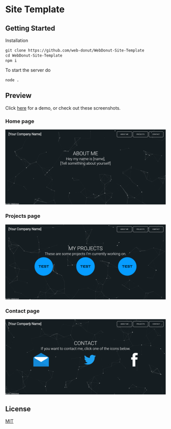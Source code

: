 # Site Template

## Getting Started
Installation
```
git clone https://github.com/web-donut/WebDonut-Site-Template
cd WebDonut-Site-Template
npm i
```
To start the server do 
```
node .
```

## Preview
Click [here](https://web-donut.github.io/WebDonut-Site-Template/site/) for a demo, or check out these screenshots.

### Home page
![Preview of Site](/images/image1.png)

### Projects page
![Preview of Site](/images/image2.png)

### Contact page
![Preview of Site](/images/image3.png)

## License
[MIT](https://choosealicense.com/licenses/mit/)
